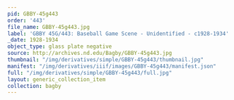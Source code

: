 ```yaml
---
pid: GBBY-45g443
order: '443'
file_name: GBBY-45g443.jpg
label: 'GBBY 45G/443: Baseball Game Scene - Unidentified - c1928-1934'
_date: 1928-1934
object_type: glass plate negative
source: http://archives.nd.edu/Bagby/GBBY-45g443.jpg
thumbnail: "/img/derivatives/simple/GBBY-45g443/thumbnail.jpg"
manifest: "/img/derivatives/iiif/images/GBBY-45g443/manifest.json"
full: "/img/derivatives/simple/GBBY-45g443/full.jpg"
layout: generic_collection_item
collection: bagby
---
```


